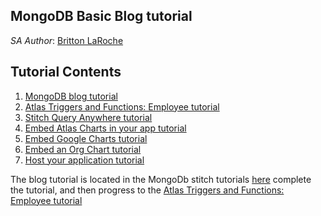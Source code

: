 ## MongoDB Basic Blog tutorial
_SA Author_: [Britton LaRoche](mailto:britton.laroche@mongodb.com)   

## Tutorial Contents 
1. [MongoDB blog tutorial](https://docs.mongodb.com/stitch/tutorials/blog-overview/)
2. [Atlas Triggers and Functions: Employee tutorial](https://github.com/brittonlaroche/MongoDB-Demos/edit/master/Stitch/employee/)
3. [Stitch Query Anywhere tutorial](https://github.com/brittonlaroche/MongoDB-Demos/edit/master/Stitch/rest)
4. [Embed Atlas Charts in your app tutorial](https://github.com/brittonlaroche/MongoDB-Demos/edit/master/Stitch/charts)
5. [Embed Google Charts tutorial](https://github.com/brittonlaroche/MongoDB-Demos/edit/master/Stitch/charts-google) 
6. [Embed an Org Chart tutorial](https://github.com/brittonlaroche/MongoDB-Demos/edit/master/Stitch/charts-google) 
7. [Host your application tutorial](https://github.com/brittonlaroche/MongoDB-Demos/edit/master/Stitch/hosting) 

The blog tutorial is located in the MongoDb stitch tutorials [here](https://docs.mongodb.com/stitch/tutorials/blog-overview/) complete the tutorial,  and then progress to the [Atlas Triggers and Functions: Employee tutorial](https://github.com/brittonlaroche/MongoDB-Demos/edit/master/Stitch/employee/)
